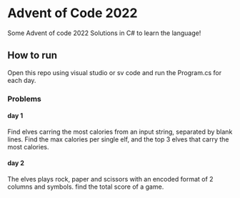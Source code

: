 # Advent of Code 2022
Some Advent of code 2022 Solutions in C# to learn the language!

## How to run
Open this repo using visual studio or sv code and run the Program.cs for each day.

### Problems

#### day 1
Find elves carring the most calories from an input string, separated by blank lines. Find the max calories per single elf, and the top 3 elves that carry the most calories.

#### day 2
The elves plays rock, paper and scissors with an encoded format of 2 columns and symbols. find the total score of a game.

